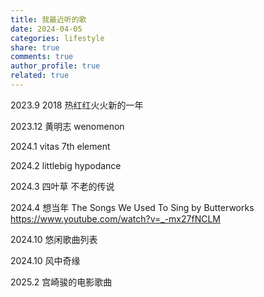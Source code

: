 ```yaml
---
title: 我最近听的歌
date: 2024-04-05
categories: lifestyle
share: true
comments: true
author_profile: true
related: true
---
```


2023.9
2018 热红红火火新的一年

2023.12
黄明志 wenomenon

2024.1
vitas 7th element

2024.2
littlebig hypodance

2024.3
四叶草 不老的传说

2024.4
想当年 The Songs We Used To Sing by Butterworks
https://www.youtube.com/watch?v=_-mx27fNCLM

2024.10
悠闲歌曲列表

2024.10
风中奇缘

2025.2
宫崎骏的电影歌曲